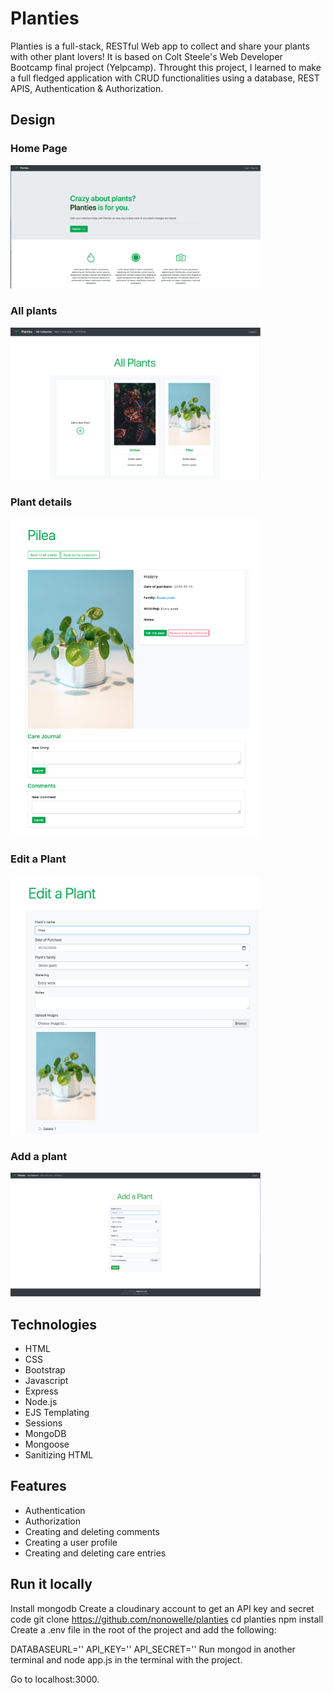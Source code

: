 # Planties
Planties is a full-stack, RESTful Web app to collect and share your plants with other plant lovers!
It is based on Colt Steele's Web Developer Bootcamp final project (Yelpcamp). Throught this project, I learned to make a full fledged application with CRUD functionalities using a database, REST APIS, Authentication & Authorization.

## Design

### Home Page
<img src="./public/home.png" width="400"/>

### All plants
<img src="./public/all-plants.png" width="400"/>

### Plant details
<img src="./public/one-plant.png"  width="400"/>

### Edit a Plant
<img src="./public/edit-plant.png" width="400"/>

### Add a plant
<img src="./public/add-a-plant.png" width="400"/>

## Technologies
* HTML
* CSS
* Bootstrap
* Javascript
* Express
* Node.js
* EJS Templating
* Sessions
* MongoDB
* Mongoose
* Sanitizing HTML


## Features

* Authentication
* Authorization
* Creating and deleting comments
* Creating a user profile
* Creating and deleting care entries


## Run it locally
Install mongodb
Create a cloudinary account to get an API key and secret code
git clone https://github.com/nonowelle/planties
cd planties
npm install
Create a .env file in the root of the project and add the following:

DATABASEURL='<url>'
API_KEY=''<key>
API_SECRET='<secret>'
Run mongod in another terminal and node app.js in the terminal with the project.

Go to localhost:3000.





